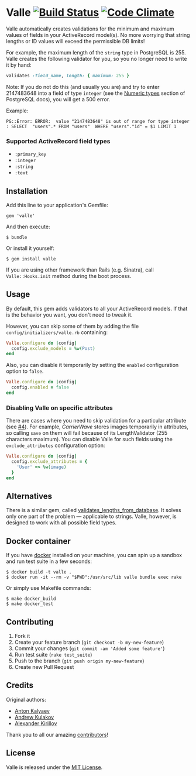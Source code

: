 # Valle [![Build Status](https://secure.travis-ci.org/kaize/valle.png "Build Status")](http://travis-ci.org/kaize/valle) [![Code Climate](https://codeclimate.com/badge.png)](https://codeclimate.com/github/kaize/valle)

Valle automatically creates validations for the minimum and maximum values of fields in your ActiveRecord model(s). No more worrying that string lengths or ID values will exceed the permissible DB limits!

For example, the maximum length of the `string` type in PostgreSQL is 255. Valle creates the following validator for you, so you no longer need to write it by hand:

```ruby
validates :field_name, length: { maximum: 255 }
```

Note: If you do not do this (and usually you are) and try to enter 2147483648 into a field of type `integer` (see the [Numeric types](http://www.postgresql.org/docs/9.2/static/datatype-numeric.html) section of PostgreSQL docs), you will get a 500 error.

Example:

    PG::Error: ERROR:  value "2147483648" is out of range for type integer
    : SELECT  "users".* FROM "users"  WHERE "users"."id" = $1 LIMIT 1

### Supported ActiveRecord field types

- `:primary_key`
- `:integer`
- `:string`
- `:text`

## Installation

Add this line to your application's Gemfile:

    gem 'valle'

And then execute:

    $ bundle

Or install it yourself:

    $ gem install valle

If you are using other framework than Rails (e.g. Sinatra), call `Valle::Hooks.init` method during the boot process.

## Usage

By default, this gem adds validators to all your ActiveRecord models. If that is the behavior you want, you don't need to tweak it.

However, you can skip some of them by adding the file `config/initializers/valle.rb` containing:

```ruby
Valle.configure do |config|
  config.exclude_models = %w(Post)
end
```

Also, you can disable it temporarily by setting the `enabled` configuration option to `false`.

```ruby
Valle.configure do |config|
  config.enabled = false
end
```

### Disabling Valle on specific attributes

There are cases where you need to skip validation for a particular attribute (see [#4](https://github.com/kaize/valle/issues/4)). For example, *CarrierWave* stores images temporarily in attributes, so calling `save` on them will fail because of its LengthValidator (255 characters maximum). You can disable Valle for such fields using the `exclude_attributes` configuration option:

```ruby
Valle.configure do |config|
  config.exclude_attributes = {
    'User' => %w(image)
  }
end
```

## Alternatives

There is a similar gem, called [validates_lengths_from_database](http://github.com/rubiety/validates_lengths_from_database). It solves only one part of the problem — applicable to strings. Valle, however, is designed to work with all possible field types.

## Docker container

If you have [docker](http://www.docker.com/) installed on your machine, you can
spin up a sandbox and run test suite in a few seconds:

```
$ docker build -t valle .
$ docker run -it --rm -v "$PWD":/usr/src/lib valle bundle exec rake
```

Or simply use Makefile commands:

```
$ make docker_build
$ make docker_test
```

## Contributing

1. Fork it
2. Create your feature branch (`git checkout -b my-new-feature`)
3. Commit your changes (`git commit -am 'Added some feature'`)
4. Run test suite (`rake test_suite`)
5. Push to the branch (`git push origin my-new-feature`)
6. Create new Pull Request

## Credits

Original authors:

- [Anton Kalyaev](http://github.com/akalyaev)
- [Andrew Kulakov](http://github.com/Andrew8xx8)
- [Alexander Kirillov](http://github.com/saratovsource)

Thank you to all our amazing [contributors](http://github.com/kaize/valle/contributors)!

## License

Valle is released under the [MIT License](http://www.opensource.org/licenses/MIT).

